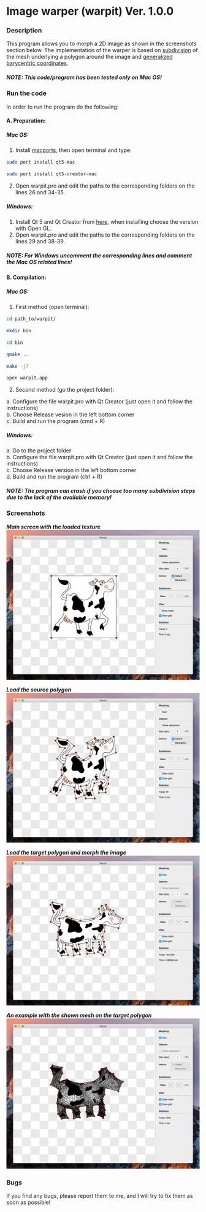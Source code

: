 # Image warper (warpit) Ver. 1.0.0

### Description

This program allows you to morph a 2D image as shown in the screenshots section below. The implementation of the warper is based on [subdivision](http://www.multires.caltech.edu/pubs/sig99notes.pdf) of the mesh underlying a polygon around the image and [generalized barycentric coordinates](http://www.inf.usi.ch/hormann/barycentric/index.html). 

##### NOTE: This code/program has been tested only on Mac OS!

### Run the code

In order to run the program do the following:

#### A. Preparation:

##### Mac OS:

1. Install [macports](https://www.macports.org/install.php), then open terminal and type:  
  ```bash
  sudo port install qt5-mac
  ```
  ```bash
  sudo port install qt5-creator-mac
  ```

2. Open warpit.pro and edit the paths to the corresponding folders on the lines 26 and 34-35.

##### Windows:

1. Install Qt 5 and Qt Creator from [here](http://www.qt.io/download-open-source/), when installing choose the version with Open GL.
2. Open warpit.pro and edit the paths to the corresponding folders on the lines 29 and 38-39.

##### NOTE: For Windows uncomment the corresponding lines and comment the Mac OS related lines!

#### B. Compilation:

##### Mac OS:

1. First method (open terminal):  

```bash
cd path_to/warpit/
```
```bash
mkdir bin
```
```bash
cd bin
```
```bash
qmake ..
```
```bash
make -j7
```
```bash
open warpit.app
```

2. Second method (go the project folder):

  a. Configure the file warpit.pro with Qt Creator (just open it and follow the instructions)  
  b. Choose Release vesion in the left bottom corner  
  c. Build and run the program (cmd + R)

##### Windows:

  a. Go to the project folder  
  b. Configure the file warpit.pro with Qt Creator (just open it and follow the instructions)  
  c. Choose Release version in the left bottom corner  
  d. Build and run the program (ctrl + R)

##### NOTE: The program can crash if you choose too many subdivision steps due to the lack of the available memory!

### Screenshots

**_Main screen with the loaded texture_**  
![Screenshot 1](screenshots/1.png)

**_Load the source polygon_**  
![Screenshot 2](screenshots/2.png)

**_Load the target polygon and morph the image_**  
![Screenshot 3](screenshots/3.png)

**_An example with the shown mesh on the target polygon_**  
![Screenshot 4](screenshots/4.png)

### Bugs

If you find any bugs, please report them to me, and I will try to fix them as soon as possible!
